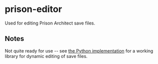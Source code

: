 prison-editor
=============

Used for editing Prison Architect save files.

## Notes

Not quite ready for use -- see [the Python implementation](https://github.com/kylestev/prisonarchitect) for a working library for dynamic editing of save files.
